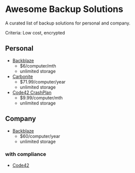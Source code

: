 # Awesome Backup Solutions
A curated list of backup solutions for personal and company.

Criteria: Low cost, encrypted

## Personal

- [Backblaze](https://secure.backblaze.com/buy.htm)
  - $6/computer/mth
  - unlimited storage
- [Carbonite](http://www.carbonite.com/backup/pricing-plans/personal-plans)
  - $71.99/computer/year
  - unlimited storage
- [Code42 CrashPlan](https://www.code42.com/store/)
  - $9.99/computer/mth
  - unlimited storage


## Company

- [Backblaze](https://www.backblaze.com/business-pricing.html)
  - $60/computer/year
  - unlimited storage


### with compliance

- [Code42](https://www.code42.com/security/)
